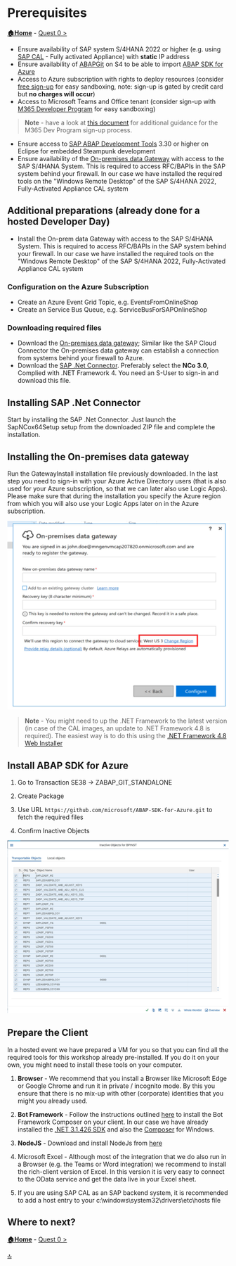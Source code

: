 # Prerequisites

**[🏠Home](README.md)** - [ Quest 0 >](student/quest0.md)

- Ensure availability of SAP system S/4HANA 2022 or higher (e.g. using [SAP CAL](https://cal.sap.com/) - Fully activated Appliance) with **static** IP address
- Ensure availability of [ABAPGit](https://abapgit.org/) on S4 to be able to import [ABAP SDK for Azure](https://github.com/microsoft/ABAP-SDK-for-Azure)
- Access to Azure subscription with rights to deploy resources (consider [free sign-up](https://azure.microsoft.com/free/) for easy sandboxing, note: sign-up is gated by credit card but **no charges will occur**)
- Access to Microsoft Teams and Office tenant (consider sign-up with [M365 Developer Program](https://developer.microsoft.com/microsoft-365/dev-program) for easy sandboxing)

> **Note** - have a look at [this document](RequestMS365Developer.pdf) for additional guidance for the M365 Dev Program sign-up process.

- Ensure access to [SAP ABAP Development Tools](https://tools.eu1.hana.ondemand.com/#abap) 3.30 or higher on Eclipse for embedded Steampunk development
- Ensure availability of the [On-premises data Gateway](https://www.microsoft.com/download/details.aspx?id=53127) with access to the SAP S/4HANA System. This is required to access RFC/BAPIs in the SAP system behind your firewall. In our case we have installed the required tools on the "Windows Remote Desktop" of the SAP S/4HANA 2022, Fully-Activated Appliance CAL system

## Additional preparations (already done for a hosted Developer Day)

- Install the On-prem data Gateway with access to the SAP S/4HANA System. This is required to access RFC/BAPIs in the SAP system behind your firewall. In our case we have installed the required tools on the "Windows Remote Desktop" of the SAP S/4HANA 2022, Fully-Activated Appliance CAL system

### Configuration on the Azure Subscription

- Create an Azure Event Grid Topic, e.g. EventsFromOnlineShop
- Create an Service Bus Queue, e.g. ServiceBusForSAPOnlineShop

### Downloading required files

- Download the [On-premises data gateway](https://www.microsoft.com/download/details.aspx?id=53127); Similar like the SAP Cloud Connector the On-premises data gateway can establish a connection from systems behind your firewall to Azure.
- Download the [SAP .Net Connector](https://support.sap.com/en/product/connectors/msnet.html). Preferably select the **NCo 3.0**, Complied with .NET Framework 4. You need an S-User to sign-in and download this file.

## Installing  SAP .Net Connector

Start by installing the SAP .Net Connector. Just launch the SapNCox64Setup setup from the downloaded ZIP file and complete the installation.

## Installing the On-premises data gateway

Run the GatewayInstall installation file previously downloaded. In the last step you need to sign-in with your Azure Active Directory users (that is also used for your Azure subscription, so that we can later also use Logic Apps). Please make sure that during the installation you specify the Azure region from which you will also use your Logic Apps later on in the Azure subscription.

<p align="center" width="100%">
<img alt="OPDG Select region" src="img/student/Quest0/OPDG-Region.jpg"  width="600">
</p>

> **Note** - You might need to up the .NET Framework to the latest version (in case of the CAL images, an update to .NET Framework 4.8 is required). The easiest way is to do this using the [.NET Framework 4.8 Web Installer](https://dotnet.microsoft.com/download/dotnet-framework/thank-you/net48-web-installer)

## Install ABAP SDK for Azure

1) Go to Transaction SE38 -> ZABAP_GIT_STANDALONE

2) Create Package

3) Use URL `https://github.com/microsoft/ABAP-SDK-for-Azure.git` to fetch the required files

4) Confirm Inactive Objects

<p align="center" width="100%">
<img alt="Inactive Objects" src="img/student/Quest0/ABAPGit-InactiveObjects.jpg"  width="600">
</p>

## Prepare the Client

In a hosted event we have prepared a VM for you so that you can find all the required tools for this workshop already pre-installed. If you do it on your own, you might need to install these tools on your computer.

1) **Browser** - We recommend that you install a Browser like Microsoft Edge or Google Chrome and run it in private / incognito mode. By this you ensure that there is no mix-up with other (corporate) identities that you might you already used.

2) **Bot Framework** - Follow the instructions outlined [here](https://learn.microsoft.com/composer/install-composer) to install the Bot Framework Composer on your client. In our case we have already installed the [.NET 3.1.426 SDK](https://dotnet.microsoft.com/download/dotnet/thank-you/sdk-3.1.426-windows-x64-installer) and also the [Composer](https://github.com/microsoft/BotFramework-Composer/releases/download/v2.1.2/BotFramework-Composer-2.1.2-windows-setup.exe) for Windows.

3) **NodeJS** - Download and install NodeJs from [here](https://nodejs.org/en/download/)

3) Microsoft Excel - Although most of the integration that we do also run in a Browser (e.g. the Teams or Word integration) we recommend to install the rich-client version of Excel. In this version it is very easy to connect to the OData service and get the data live in your Excel sheet.

4) If you are using SAP CAL as an SAP backend system, it is recommended to add a host entry to your c:\windows\system32\drivers\etc\hosts file




## Where to next?

**[🏠Home](../README.md)** - [ Quest 0 >](student/quest0.md)

[🔝](#)
